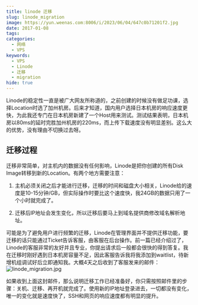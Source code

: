 ```yaml
---
title: linode 迁移
slug: linode_migration
image: https://yun.weenas.com:8006/i/2023/06/04/647c0b71201f2.jpg
date: 2017-01-08
tags:
categories:
  - 网络
  - VPS
keywords:
  - VPS
  - Linode
  - 迁移
  - migration
hide: true
---
```


Linode的稳定性一直是被广大网友所称道的，之前创建的时候没有做足功课，选择Location时选了加州机房。后来才知道，国内用户选择日本机房的响应速度更快，为此我还专门在日本机房新建了一个Host用来测试。测试结果表明，日本机房以80ms的延时完胜加州机房的220ms，而上传下载速度没有明显差别。这么大的优势，没有理由不切换过去呀。

<!--more-->

## 迁移过程

迁移非常简单，对主机内的数据没有任何影响，Linode是把你创建的所有Disk Image转移到新的Location。有两个地方需要注意：

1. 主机必须关闭之后才能进行迁移，迁移的时间和磁盘大小相关，Linode给的速度是10-15分钟/GB，但实际操作时要比这个速度快，我24GB的数据只用了一个小时就完成了。

2. 迁移后IP地址会发生变化，所以迁移后要马上到域名提供商修改域名解析地址。

可能是为了避免用户进行频繁的迁移，Linode在管理界面并不提供迁移功能，要迁移的话只能通过Ticket告诉客服，由客服在后台操作。前一篇已经介绍过了，Linode的客服非常的友好并且专业，你提出请求后一般都会很快的得到答复。我在迁移时刚好遇到日本机房容量不足，因此客服告诉我将我添加到waitlist，待新增机组调试好后立即通知我。大概4天之后收到了客服发来的邮件：
![linode_migration.jpg](https://yun.weenas.com:8006/i/2023/06/04/647c0b743d0b8.jpg)

如果收到上面这封邮件，那么说明迁移工作已经准备好，你只需按照邮件里的步骤：关机、迁移、再开机就完成了。使用新的IP地址登录进去，一切都没有变化，唯一的变化就是速度快了，SSH和网页的响应速度都有明显的提升。
